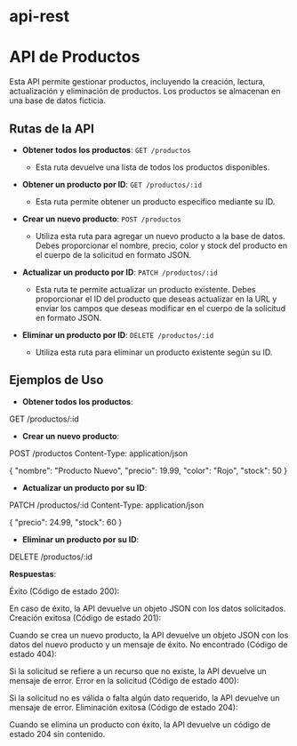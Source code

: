 # api-rest

# API de Productos

Esta API permite gestionar productos, incluyendo la creación, lectura, actualización y eliminación de productos. Los productos se almacenan en una base de datos ficticia.

## Rutas de la API

- **Obtener todos los productos**: `GET /productos`

  - Esta ruta devuelve una lista de todos los productos disponibles.

- **Obtener un producto por ID**: `GET /productos/:id`

  - Esta ruta permite obtener un producto específico mediante su ID.

- **Crear un nuevo producto**: `POST /productos`

  - Utiliza esta ruta para agregar un nuevo producto a la base de datos. Debes proporcionar el nombre, precio, color y stock del producto en el cuerpo de la solicitud en formato JSON.

- **Actualizar un producto por ID**: `PATCH /productos/:id`

  - Esta ruta te permite actualizar un producto existente. Debes proporcionar el ID del producto que deseas actualizar en la URL y enviar los campos que deseas modificar en el cuerpo de la solicitud en formato JSON.

- **Eliminar un producto por ID**: `DELETE /productos/:id`
  - Utiliza esta ruta para eliminar un producto existente según su ID.

## Ejemplos de Uso

- **Obtener todos los productos**:

GET /productos/:id

- **Crear un nuevo producto**:

POST /productos
Content-Type: application/json

{
"nombre": "Producto Nuevo",
"precio": 19.99,
"color": "Rojo",
"stock": 50
}

- **Actualizar un producto por su ID**:

PATCH /productos/:id
Content-Type: application/json

{
"precio": 24.99,
"stock": 60
}

- **Eliminar un producto por su ID**:

DELETE /productos/:id

**Respuestas**:

Éxito (Código de estado 200):

En caso de éxito, la API devuelve un objeto JSON con los datos solicitados.
Creación exitosa (Código de estado 201):

Cuando se crea un nuevo producto, la API devuelve un objeto JSON con los datos del nuevo producto y un mensaje de éxito.
No encontrado (Código de estado 404):

Si la solicitud se refiere a un recurso que no existe, la API devuelve un mensaje de error.
Error en la solicitud (Código de estado 400):

Si la solicitud no es válida o falta algún dato requerido, la API devuelve un mensaje de error.
Eliminación exitosa (Código de estado 204):

Cuando se elimina un producto con éxito, la API devuelve un código de estado 204 sin contenido.
